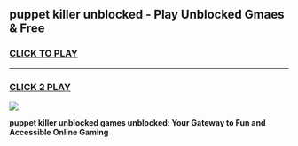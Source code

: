 
## puppet killer unblocked - Play Unblocked Gmaes & Free
<h3>
<a href="https://news.freeplayer.one?title=puppet_killer_unblocked&ref=23F">CLICK TO PLAY</a></h3>
<hr>

<h3>
<a href="https://news.freeplayer.one?title=puppet_killer_unblocked&ref=23F">CLICK 2 PLAY</a>
  
</h3>

<a href="https://news.freeplayer.one?title=puppet_killer_unblocked&ref=23F/"><img src="https://clearcache.store/games.png"></a>


**puppet killer unblocked games unblocked: Your Gateway to Fun and Accessible Online Gaming**
